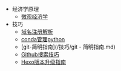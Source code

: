 * 经济学原理
  * [微观经济学](/经济学原理/微观经济学.md)
* 技巧
  * [域名注册解析](/技巧/域名注册解析.md)
  * [conda管理python](/技巧/conda管理python.md)
  * [git-简明指南](/技巧/git - 简明指南.md)
  * [Github搜索技巧](/技巧/Github搜索技巧.md)
  * [Hexo版本升级指南](/技巧/Hexo版本升级指南.md)